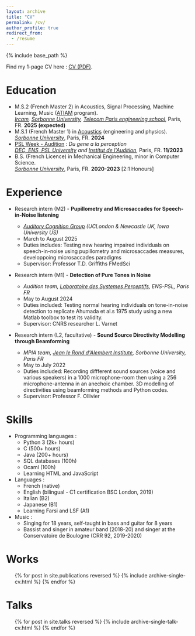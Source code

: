 ```yaml
---
layout: archive
title: "CV"
permalink: /cv/
author_profile: true
redirect_from:
  - /resume
---
```


{% include base_path %}

Find my 1-page CV here : [CV (PDF)](http://azallb.github.io/files/CV_azal_lebagousse_25-3-2025.pdf).

Education
======
* M.S.2 (French Master 2) in Acoustics, Signal Processing, Machine Learning, Music ([ATIAM](http://www.atiam.ircam.fr/en/) program). <br>
 *[Ircam](https://www.ircam.fr/), [Sorbonne University](https://sciences.sorbonne-universite.fr/en), [Telecom Paris engineering school](https://www.telecom-paris.fr/en/home)*, Paris, FR. **2025 (expected)**
* M.S.1 (French Master 1) in [Acoustics](https://masters-sdi.sorbonne-universite.fr/la-mention-mecanique/le-parcours-acoustique/m1-acoustique) (engineering and physics). <br>
  *[Sorbonne University](https://sciences.sorbonne-universite.fr/en)*, Paris, FR. **2024**
* [PSL Week - Audition](https://cognition.ens.fr/en/psl-week-audition-du-gene-la-perception-17135) : *Du gene a la perception* <br>
  *[DEC, ENS, PSL University](https://cognition.ens.fr/en) and [Institut de l'Audition](https://www.institut-audition.fr/en/institut-audition)*, Paris, FR. **11/2023**
* B.S. (French Licence) in Mechanical Engineering, minor in Computer Science. <br> 
  *[Sorbonne University](https://sciences.sorbonne-universite.fr/en)*, Paris, FR. **2020-2023** [2:1 Honours]

Experience
======
* Research intern (M2) - **Pupillometry and Microsaccades for Speech-in-Noise listening**
  * *[Auditory Cognition Group](https://www.auditorycognition.org/) (UCLondon & Newcastle UK, Iowa University US)*
  * March to August 2025
  * Duties includes: Testing new hearing impaired individuals on speech-in-noise using pupillometry and microsaccades measures, developpoing microsaccades paradigms
  * Supervisor: Professor T.D. Griffiths FMedSci

* Research intern (M1) - **Detection of Pure Tones in Noise**
  * *Audition team, [Laboratoire des Systemes Perceptifs](https://lsp.dec.ens.fr/en/presentation-487), ENS-PSL, Paris FR*
  * May to August 2024
  * Duties included: Testing normal hearing individuals on tone-in-noise detection to replicate Ahumada et al.s 1975 study using a new Matlab toolbox to test its validity.
  * Supervisor: CNRS researcher L. Varnet

* Research intern (L2, facultative) - **Sound Source Directivity Modelling through Beamforming**
  * *MPIA team, [Jean le Rond d'Alembert Institute](http://www.dalembert.upmc.fr/ijlrda/), Sorbonne University, Paris FR* 
  * May to July 2022
  * Duties included: Recording diffferent sound sources (voice and various speakers) in a 1000 microphone-room then using a 256 microphone-antenna in an anechoic chamber. 3D modelling of directivities using beamforming methods and Python codes. 
  * Supervisor: Professor F. Ollivier
  
Skills
======
* Programming languages :
  * Python 3 (2k+ hours)
  * C (500+ hours)
  * Java (200+ hours)
  * SQL databases (100h)
  * Ocaml (100h)
  * Learning HTML and JavaScript
* Languages :
  * French (native)
  * English (bilingual - C1 certification BSC London, 2019)
  * Italian (B2)
  * Japanese (B1)
  * Learning Farsi and LSF (A1)
* Music :
  * Singing for 18 years, self-taught in bass and guitar for 8 years
  * Bassist and singer in amateur band (2018-20) and singer at the Conservatoire de Boulogne (CRR 92, 2019-2020)

Works
======
  <ul>{% for post in site.publications reversed %}
    {% include archive-single-cv.html %}
  {% endfor %}</ul>
  
Talks
======
  <ul>{% for post in site.talks reversed %}
    {% include archive-single-talk-cv.html  %}
  {% endfor %}</ul>
  
<!-- Teaching
======
  <ul>{% for post in site.teaching reversed %}
    {% include archive-single-cv.html %}
  {% endfor %}</ul> -->
  
<!-- Service and leadership
======
* Currently signed in to 43 different slack teams -->
